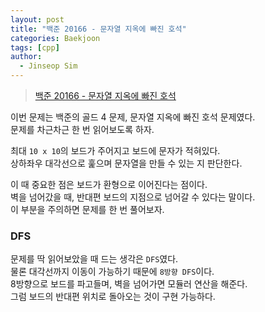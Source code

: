 ```yaml
---
layout: post
title: "백준 20166 - 문자열 지옥에 빠진 호석"
categories: Baekjoon
tags: [cpp]
author:
  - Jinseop Sim
---
```

> [백준 20166 - 문자열 지옥에 빠진 호석](https://www.acmicpc.net/problem/20166)

이번 문제는 백준의 골드 4 문제, 문자열 지옥에 빠진 호석 문제였다.  
문제를 차근차근 한 번 읽어보도록 하자.  

최대 ```10 x 10```의 보드가 주어지고 보드에 문자가 적혀있다.  
상하좌우 대각선으로 훑으며 문자열을 만들 수 있는 지 판단한다.  

이 때 중요한 점은 보드가 환형으로 이어진다는 점이다.  
벽을 넘어갔을 때, 반대편 보드의 지점으로 넘어갈 수 있다는 말이다.  
이 부분을 주의하면 문제를 한 번 풀어보자.  

### DFS
문제를 딱 읽어보았을 때 드는 생각은 ```DFS```였다.  
물론 대각선까지 이동이 가능하기 때문에 ```8방향 DFS```이다.  
8방향으로 보드를 파고들며, 벽을 넘어가면 모듈러 연산을 해준다.  
그럼 보드의 반대편 위치로 돌아오는 것이 구현 가능하다.  
